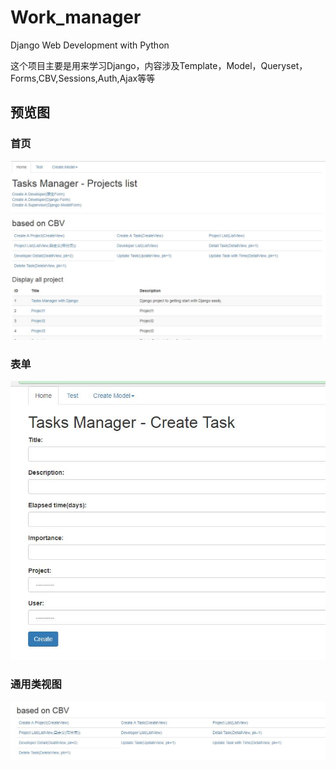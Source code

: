# Work_manager
Django Web Development with Python

这个项目主要是用来学习Django，内容涉及Template，Model，Queryset，Forms,CBV,Sessions,Auth,Ajax等等

## 预览图

### 首页
![主页](https://github.com/jwh5566/Work_manager/blob/master/static/images/index.jpg)

### 表单
![主页](https://github.com/jwh5566/Work_manager/blob/master/static/images/create.jpg)

### 通用类视图
![主页](https://github.com/jwh5566/Work_manager/blob/master/static/images/cbv.jpg)
